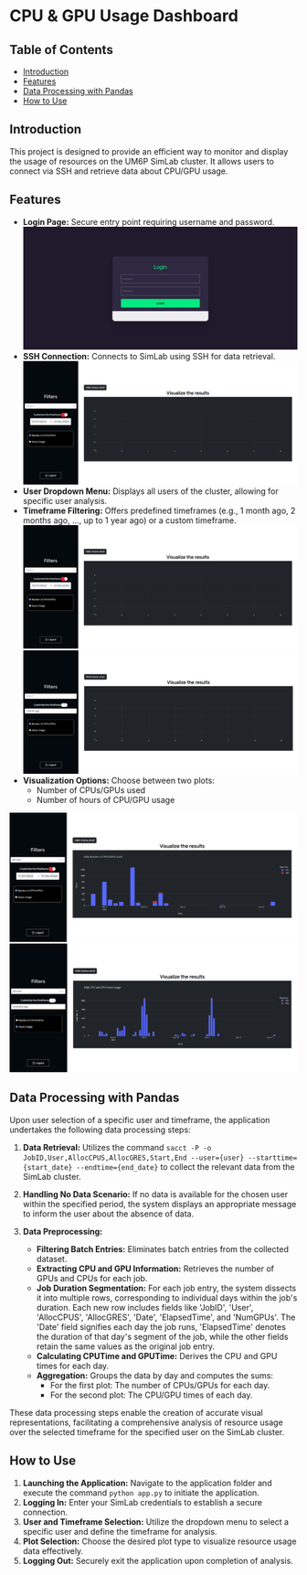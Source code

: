 # CPU & GPU Usage Dashboard


## Table of Contents
- [Introduction](#introduction)
- [Features](#features)
- [Data Processing with Pandas](#data-processing-with-pandas)
- [How to Use](#how-to-use)


## Introduction
This project is designed to provide an efficient way to monitor and display the usage of resources on the UM6P SimLab cluster. It allows users to connect via SSH and retrieve data about CPU/GPU usage.

## Features
- **Login Page:** Secure entry point requiring username and password.
![Login](images/Login.png)
- **SSH Connection:** Connects to SimLab using SSH for data retrieval.
![Dashboard](images/Dashboard.png)
- **User Dropdown Menu:** Displays all users of the cluster, allowing for specific user analysis.
- **Timeframe Filtering:** Offers predefined timeframes (e.g., 1 month ago, 2 months ago, ..., up to 1 year ago) or a custom timeframe.
![Custom Timeframe](images/Dashboard.png)
![Predefined Timeframes](images/PredefinedTimeframe.png)
- **Visualization Options:** Choose between two plots:
    - Number of CPUs/GPUs used
    - Number of hours of CPU/GPU usage

![Option 1](images/Option1.png)
![Option 2](images/Option2.png)



## Data Processing with Pandas

Upon user selection of a specific user and timeframe, the application undertakes the following data processing steps:

1. **Data Retrieval:** Utilizes the command `sacct -P -o JobID,User,AllocCPUS,AllocGRES,Start,End --user={user} --starttime={start_date} --endtime={end_date}` to collect the relevant data from the SimLab cluster.

2. **Handling No Data Scenario:** If no data is available for the chosen user within the specified period, the system displays an appropriate message to inform the user about the absence of data.

3. **Data Preprocessing:**
    - **Filtering Batch Entries:** Eliminates batch entries from the collected dataset.
    - **Extracting CPU and GPU Information:** Retrieves the number of GPUs and CPUs for each job.
    - **Job Duration Segmentation:** For each job entry, the system dissects it into multiple rows, corresponding to individual days within the job's duration. Each new row includes fields like 'JobID', 'User', 'AllocCPUS', 'AllocGRES', 'Date', 'ElapsedTime', and 'NumGPUs'. The 'Date' field signifies each day the job runs, 'ElapsedTime' denotes the duration of that day's segment of the job, while the other fields retain the same values as the original job entry.
    - **Calculating CPUTime and GPUTime:** Derives the CPU and GPU times for each day.
    - **Aggregation:** Groups the data by day and computes the sums:
        - For the first plot: The number of CPUs/GPUs for each day.
        - For the second plot: The CPU/GPU times of each day.

These data processing steps enable the creation of accurate visual representations, facilitating a comprehensive analysis of resource usage over the selected timeframe for the specified user on the SimLab cluster.



## How to Use
1. **Launching the Application:** Navigate to the application folder and execute the command `python app.py` to initiate the application.
2. **Logging In:** Enter your SimLab credentials to establish a secure connection.
3. **User and Timeframe Selection:** Utilize the dropdown menu to select a specific user and define the timeframe for analysis.
4. **Plot Selection:** Choose the desired plot type to visualize resource usage data effectively.
5. **Logging Out:** Securely exit the application upon completion of analysis.
